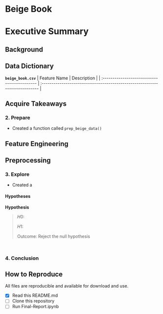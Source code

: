 # Beige Book

# Executive Summary

## Background


## Data Dictionary
 
**`beige_book.csv`**
| Feature Name                                  | Description                                                                   |
| :-------------------------------------------- | :---------------------------------------------------------------------------- |


Acquire Takeaways
-


### 2. Prepare
- Created a function called `prep_beige_data()`

**Feature Engineering**
-

**Preprocessing**
-

### 3. Explore
- Created a 

#### Hypotheses
__Hypothesis__
> 𝐻0: 
> 
> 𝐻1: 
>
> Outcome: Reject the null hypothesis
<br>

### 4. Conclusion

## How to Reproduce
All files are reproducible and available for download and use.
- [x] Read this README.md
- [ ] Clone this repository
- [ ] Run Final-Report.ipynb
